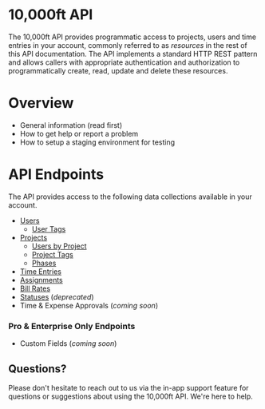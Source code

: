 # 10,000ft API

The 10,000ft API provides programmatic access to projects, users and time entries in your account, commonly referred to as _resources_ in the rest of this API documentation. The API implements a standard HTTP REST pattern and allows callers with appropriate authentication and authorization to programmatically create, read, update and delete these resources.

# Overview

* General information (read first)
* How to get help or report a problem
* How to setup a staging environment for testing

# API Endpoints

The API provides access to the following data collections available in your account.

* [Users](sections/users.md)
  * [User Tags](sections/user-tags.md)
* [Projects](sections/projects.md)
  * [Users by Project](sections/project-users.md)
  * [Project Tags](sections/project-tags.md)
  * [Phases](sections/phases.md)
* [Time Entries](sections/time-entries.md)
* [Assignments](sections/assignments.md)
* [Bill Rates](sections/bill-rates.md)
* [Statuses](sections/user-statuses.md) (_deprecated_)
* Time & Expense Approvals (_coming soon_)

### Pro & Enterprise Only Endpoints

* Custom Fields (_coming soon_)

## Questions?

Please don't hesitate to reach out to us via the in-app support feature for questions or suggestions about using the 10,000ft API. We're here to help.
